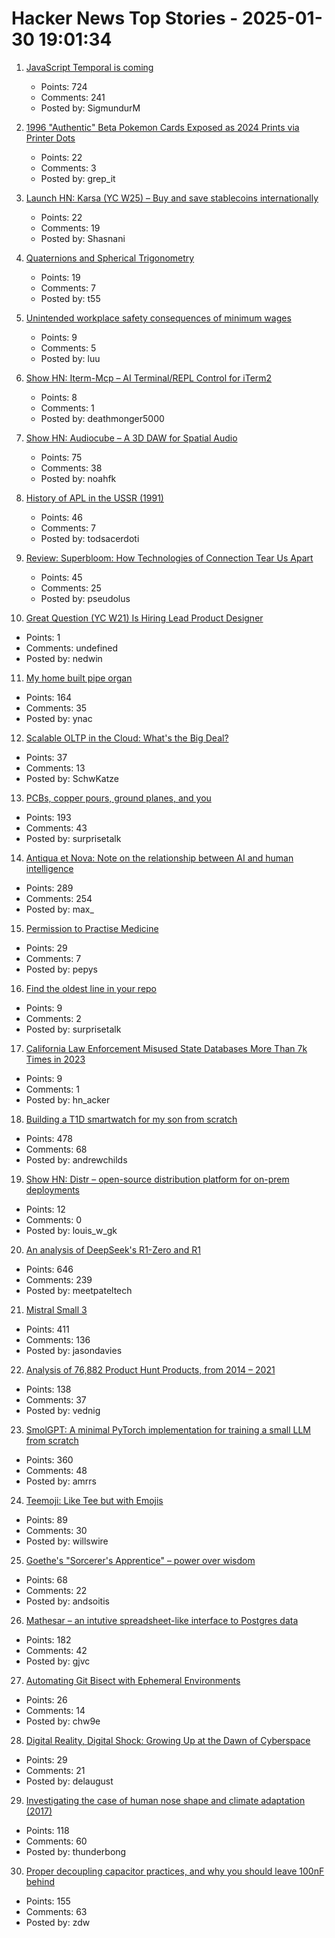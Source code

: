 # Hacker News Top Stories - 2025-01-30 19:01:34

1. [JavaScript Temporal is coming](https://developer.mozilla.org/en-US/blog/javascript-temporal-is-coming/)
   - Points: 724
   - Comments: 241
   - Posted by: SigmundurM

2. [1996 "Authentic" Beta Pokemon Cards Exposed as 2024 Prints via Printer Dots](https://www.elitefourum.com/t/many-of-the-pokemon-playtest-cards-were-likely-printed-in-2024/52421)
   - Points: 22
   - Comments: 3
   - Posted by: grep_it

3. [Launch HN: Karsa (YC W25) – Buy and save stablecoins internationally](undefined)
   - Points: 22
   - Comments: 19
   - Posted by: Shasnani

4. [Quaternions and Spherical Trigonometry](https://terrytao.wordpress.com/2024/12/19/quaternions-and-spherical-trigonometry/)
   - Points: 19
   - Comments: 7
   - Posted by: t55

5. [Unintended workplace safety consequences of minimum wages](https://www.sciencedirect.com/science/article/abs/pii/S004727272400183X)
   - Points: 9
   - Comments: 5
   - Posted by: luu

6. [Show HN: Iterm-Mcp – AI Terminal/REPL Control for iTerm2](https://github.com/ferrislucas/iterm-mcp)
   - Points: 8
   - Comments: 1
   - Posted by: deathmonger5000

7. [Show HN: Audiocube – A 3D DAW for Spatial Audio](https://www.audiocube.app)
   - Points: 75
   - Comments: 38
   - Posted by: noahfk

8. [History of APL in the USSR (1991)](https://dl.acm.org/doi/10.1145/130647.130656)
   - Points: 46
   - Comments: 7
   - Posted by: todsacerdoti

9. [Review: Superbloom: How Technologies of Connection Tear Us Apart](https://lareviewofbooks.org/article/the-case-for-kicking-the-stone/)
   - Points: 45
   - Comments: 25
   - Posted by: pseudolus

10. [Great Question (YC W21) Is Hiring Lead Product Designer](https://www.ycombinator.com/companies/great-question/jobs/T5RTrue-lead-product-designer)
   - Points: 1
   - Comments: undefined
   - Posted by: nedwin

11. [My home built pipe organ](https://www.sentex.ca/~mwandel/organ/organ.html)
   - Points: 164
   - Comments: 35
   - Posted by: ynac

12. [Scalable OLTP in the Cloud: What's the Big Deal?](http://muratbuffalo.blogspot.com/2024/01/scalable-oltp-in-cloud-whats-big-deal.html)
   - Points: 37
   - Comments: 13
   - Posted by: SchwKatze

13. [PCBs, copper pours, ground planes, and you](https://lcamtuf.substack.com/p/pcbs-ground-planes-and-you)
   - Points: 193
   - Comments: 43
   - Posted by: surprisetalk

14. [Antiqua et Nova: Note on the relationship between AI and human intelligence](https://www.vatican.va/roman_curia/congregations/cfaith/documents/rc_ddf_doc_20250128_antiqua-et-nova_en.html)
   - Points: 289
   - Comments: 254
   - Posted by: max_

15. [Permission to Practise Medicine](https://blogs.bl.uk/digitisedmanuscripts/2025/01/permission-to-practise-medicine.html)
   - Points: 29
   - Comments: 7
   - Posted by: pepys

16. [Find the oldest line in your repo](https://milofultz.com/2025-01-26-find-the-oldest-line-in-your-repo.html)
   - Points: 9
   - Comments: 2
   - Posted by: surprisetalk

17. [California Law Enforcement Misused State Databases More Than 7k Times in 2023](https://www.eff.org/deeplinks/2025/01/california-police-misused-state-databases-more-7000-times-2023)
   - Points: 9
   - Comments: 1
   - Posted by: hn_acker

18. [Building a T1D smartwatch for my son from scratch](https://andrewchilds.com/posts/building-a-t1d-smartwatch-from-scratch)
   - Points: 478
   - Comments: 68
   - Posted by: andrewchilds

19. [Show HN: Distr – open-source distribution platform for on-prem deployments](https://github.com/glasskube/distr)
   - Points: 12
   - Comments: 0
   - Posted by: louis_w_gk

20. [An analysis of DeepSeek's R1-Zero and R1](https://arcprize.org/blog/r1-zero-r1-results-analysis)
   - Points: 646
   - Comments: 239
   - Posted by: meetpateltech

21. [Mistral Small 3](https://mistral.ai/news/mistral-small-3/)
   - Points: 411
   - Comments: 136
   - Posted by: jasondavies

22. [Analysis of 76,882 Product Hunt Products, from 2014 – 2021](https://components.one/posts/gamer-and-nihilist-product-hunt)
   - Points: 138
   - Comments: 37
   - Posted by: vednig

23. [SmolGPT: A minimal PyTorch implementation for training a small LLM from scratch](https://github.com/Om-Alve/smolGPT)
   - Points: 360
   - Comments: 48
   - Posted by: amrrs

24. [Teemoji: Like Tee but with Emojis](https://github.com/willswire/teemoji)
   - Points: 89
   - Comments: 30
   - Posted by: willswire

25. [Goethe's "Sorcerer's Apprentice" – power over wisdom](https://wilderutopia.com/performance/literary/goethes-sorcerers-apprentice-power-over-wisdom/)
   - Points: 68
   - Comments: 22
   - Posted by: andsoitis

26. [Mathesar – an intutive spreadsheet-like interface to Postgres data](https://github.com/mathesar-foundation/mathesar)
   - Points: 182
   - Comments: 42
   - Posted by: gjvc

27. [Automating Git Bisect with Ephemeral Environments](https://qckfx.com/blog/automating-git-bisect-with-ephemeral-environments)
   - Points: 26
   - Comments: 14
   - Posted by: chw9e

28. [Digital Reality, Digital Shock: Growing Up at the Dawn of Cyberspace](https://www.chrbutler.com/digital-reality-digital-shock)
   - Points: 29
   - Comments: 21
   - Posted by: delaugust

29. [Investigating the case of human nose shape and climate adaptation (2017)](https://journals.plos.org/plosgenetics/article?id=10.1371/journal.pgen.1006616)
   - Points: 118
   - Comments: 60
   - Posted by: thunderbong

30. [Proper decoupling capacitor practices, and why you should leave 100nF behind](https://codeinsecurity.wordpress.com/2025/01/25/proper-decoupling-practices-and-why-you-should-leave-100nf-behind/)
   - Points: 155
   - Comments: 63
   - Posted by: zdw

